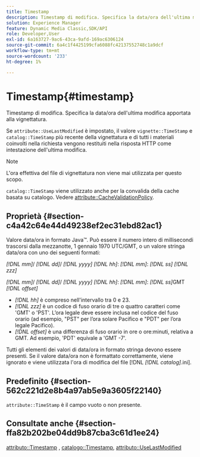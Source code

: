 ```yaml
---
title: Timestamp
description: Timestamp di modifica. Specifica la data/ora dell'ultima modifica apportata alla vignettatura.
solution: Experience Manager
feature: Dynamic Media Classic,SDK/API
role: Developer,User
exl-id: 6a163727-9ac6-43ca-9afd-169ac6306124
source-git-commit: 6a4c1f4425199cfa6088fc42137552748c1a9dcf
workflow-type: tm+mt
source-wordcount: '233'
ht-degree: 1%

---
```


# Timestamp{#timestamp}

Timestamp di modifica. Specifica la data/ora dell&#39;ultima modifica apportata alla vignettatura.

Se `attribute::UseLastModified` è impostato, il valore `vignette::TimeStamp` e `catalog::TimeStamp` più recente della vignettatura e di tutti i materiali coinvolti nella richiesta vengono restituiti nella risposta HTTP come intestazione dell&#39;ultima modifica.

>[!NOTE]
>
>L&#39;ora effettiva del file di vignettatura non viene mai utilizzata per questo scopo.

`catalog::TimeStamp` viene utilizzato anche per la convalida della cache basata su catalogo. Vedere [attribute::CacheValidationPolicy](/help/aem-is-ir-api/ir-api/material-cat/image-rendering-api-ref/c-ir-material-catalog/c-ir-attributes-reference/r-ir-cachevalidationpolicy.md).

## Proprietà {#section-c4a42c64e44d49238ef2ec31ebd82ac1}

Valore data/ora in formato Java™. Può essere il numero intero di millisecondi trascorsi dalla mezzanotte, 1 gennaio 1970 UTC/GMT, o un valore stringa data/ora con uno dei seguenti formati:

*[!DNL mm]*/ *[!DNL dd]*/ *[!DNL yyyy]* *[!DNL hh]*: *[!DNL mm]*: *[!DNL ss]* *[!DNL zzz]*

*[!DNL mm]*/ *[!DNL dd]*/ *[!DNL yyyy]* *[!DNL hh]*: *[!DNL mm]*: *[!DNL ss]*&#x200B;GMT *[!DNL offset]*

* *[!DNL hh]* è compreso nell&#39;intervallo tra 0 e 23.
* *[!DNL zzz]* è un codice di fuso orario di tre o quattro caratteri come &#39;GMT&#39; o &#39;PST&#39;. L’ora legale deve essere inclusa nel codice del fuso orario (ad esempio, &quot;PST&quot; per l’ora solare Pacifico e &quot;PDT&quot; per l’ora legale Pacifico).
* *[!DNL offset]* è una differenza di fuso orario in ore o ore:minuti, relativa a GMT. Ad esempio, &#39;PDT&#39; equivale a &#39;GMT -7&#39;.

Tutti gli elementi dei valori di data/ora in formato stringa devono essere presenti. Se il valore data/ora non è formattato correttamente, viene ignorato e viene utilizzata l&#39;ora di modifica del file [!DNL *[!DNL catalog]*.ini].

## Predefinito {#section-562c221d2e8b4a97ab5e9a3605f22140}

`attribute::TimeStamp` è il campo vuoto o non presente.

## Consultate anche {#section-ffa82b202be04dd9b87cba3c61d1ee24}

[attributo::Timestamp](../../../../../ir-api/material-cat/image-rendering-api-ref/c-ir-material-catalog/c-ir-attributes-reference/r-ir-timestamp.md#reference-8373ad4ee03d4e4b9a8fc96cf42b3181) , [catalogo::Timestamp](../../../../../ir-api/material-cat/image-rendering-api-ref/c-ir-material-catalog/c-ir-material-data-reference/r-ir-timestamp-dataref.md#reference-6daf7973dc4f4b4e9e8165756db7c319), [attributo::UseLastModified](../../../../../ir-api/material-cat/image-rendering-api-ref/c-ir-material-catalog/c-ir-attributes-reference/r-ir-uselastmodified.md#reference-d2ab628c9e004fedbd38324866dbca1d)
